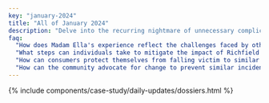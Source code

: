 ```yaml
---
key: "january-2024"
title: "All of January 2024"
description: "Delve into the recurring nightmare of unnecessary complications at Richfield. Witness firsthand the frustrations of Madam Ella as she grapples with the perpetual burden of double-checking and fixing errors, exacerbated by Richfield's repeated missteps. Uncover the truth behind their careless actions and the repercussions faced by those ensnared in their web of malpractice. Explore the dark side of organizational inefficiency and the toll it takes on the consumers."
faq:
  "How does Madam Ella's experience reflect the challenges faced by others dealing with Richfield's practices?": "Madam Ella's experience serves as a poignant example of the struggles individuals encounter when dealing with Richfield's practices. Her perpetual burden of double-checking and fixing errors resonates with others who have faced similar challenges, highlighting the widespread impact of Richfield's actions."
  "What steps can individuals take to mitigate the impact of Richfield's repeated missteps?": "Individuals can mitigate the impact of Richfield's repeated missteps by maintaining meticulous records. Madam Ella hadn't video-taped the first two years, and she has paid highly for such mistake. Don't make the same mistake; film everything!"
  "How can consumers protect themselves from falling victim to similar malpractices in other organizations?": "Consumers can protect themselves by conducting thorough research, asking detailed questions about procedures and guarantees, and remaining vigilant for any signs of negligence or malpractice."
  "How can the community advocate for change to prevent similar incidents from occurring in the future?": "The community can advocate for change by raising awareness, petitioning for policy reforms, and holding organizations accountable for their actions through collective action and engagement."
---
```

{% include components/case-study/daily-updates/dossiers.html %}